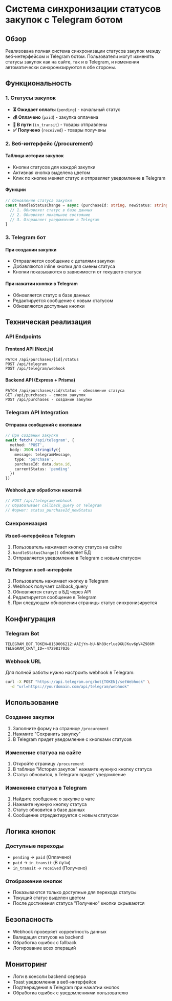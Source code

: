 # Система синхронизации статусов закупок с Telegram ботом

## Обзор

Реализована полная система синхронизации статусов закупок между веб-интерфейсом и Telegram ботом. Пользователи могут изменять статусы закупок как на сайте, так и в Telegram, и изменения автоматически синхронизируются в обе стороны.

## Функциональность

### 1. Статусы закупок
- **⏳ Ожидает оплаты** (`pending`) - начальный статус
- **💰 Оплачено** (`paid`) - закупка оплачена
- **🚚 В пути** (`in_transit`) - товары отправлены
- **✅ Получено** (`received`) - товары получены

### 2. Веб-интерфейс (/procurement)

#### Таблица истории закупок
- Кнопки статусов для каждой закупки
- Активная кнопка выделена цветом
- Клик по кнопке меняет статус и отправляет уведомление в Telegram

#### Функции
```typescript
// Обновление статуса закупки
const handleStatusChange = async (purchaseId: string, newStatus: string) => {
  // 1. Обновляет статус в базе данных
  // 2. Обновляет локальное состояние
  // 3. Отправляет уведомление в Telegram
}
```

### 3. Telegram бот

#### При создании закупки
- Отправляется сообщение с деталями закупки
- Добавляются inline кнопки для смены статуса
- Кнопки показываются в зависимости от текущего статуса

#### При нажатии кнопки в Telegram
- Обновляется статус в базе данных
- Редактируется сообщение с новым статусом
- Обновляются доступные кнопки

## Техническая реализация

### API Endpoints

#### Frontend API (Next.js)
```
PATCH /api/purchases/[id]/status
POST /api/telegram
POST /api/telegram/webhook
```

#### Backend API (Express + Prisma)
```
PATCH /api/purchases/:id/status - обновление статуса
GET /api/purchases - список закупок
POST /api/purchases - создание закупки
```

### Telegram API Integration

#### Отправка сообщений с кнопками
```typescript
// При создании закупки
await fetch('/api/telegram', {
  method: 'POST',
  body: JSON.stringify({
    message: telegramMessage,
    type: 'purchase',
    purchaseId: data.data.id,
    currentStatus: 'pending'
  })
})
```

#### Webhook для обработки нажатий
```typescript
// POST /api/telegram/webhook
// Обрабатывает callback_query от Telegram
// Формат: status_purchaseId_newStatus
```

### Синхронизация

#### Из веб-интерфейса в Telegram
1. Пользователь нажимает кнопку статуса на сайте
2. `handleStatusChange()` обновляет БД
3. Отправляется уведомление в Telegram с новым статусом

#### Из Telegram в веб-интерфейс
1. Пользователь нажимает кнопку в Telegram
2. Webhook получает callback_query
3. Обновляется статус в БД через API
4. Редактируется сообщение в Telegram
5. При следующем обновлении страницы статус синхронизируется

## Конфигурация

### Telegram Bot
```env
TELEGRAM_BOT_TOKEN=8159006212:AAEjYn-bU-Nh89crlue9GUJKuv6pV4Z986M
TELEGRAM_CHAT_ID=-4729817036
```

### Webhook URL
Для полной работы нужно настроить webhook в Telegram:
```bash
curl -X POST "https://api.telegram.org/bot{TOKEN}/setWebhook" \
  -d "url=https://yourdomain.com/api/telegram/webhook"
```

## Использование

### Создание закупки
1. Заполните форму на странице `/procurement`
2. Нажмите "Сохранить закупку"
3. В Telegram придет уведомление с кнопками статусов

### Изменение статуса на сайте
1. Откройте страницу `/procurement`
2. В таблице "История закупок" нажмите нужную кнопку статуса
3. Статус обновится, в Telegram придет уведомление

### Изменение статуса в Telegram
1. Найдите сообщение о закупке в чате
2. Нажмите нужную кнопку статуса
3. Статус обновится в базе данных
4. Сообщение отредактируется с новым статусом

## Логика кнопок

### Доступные переходы
- `pending` → `paid` (Оплачено)
- `paid` → `in_transit` (В пути)  
- `in_transit` → `received` (Получено)

### Отображение кнопок
- Показываются только доступные для перехода статусы
- Текущий статус выделен цветом
- После достижения статуса "Получено" кнопки скрываются

## Безопасность

- Webhook проверяет корректность данных
- Валидация статусов на backend
- Обработка ошибок с fallback
- Логирование всех операций

## Мониторинг

- Логи в консоли backend сервера
- Toast уведомления в веб-интерфейсе
- Подтверждения в Telegram при нажатии кнопок
- Обработка ошибок с уведомлениями пользователю 
